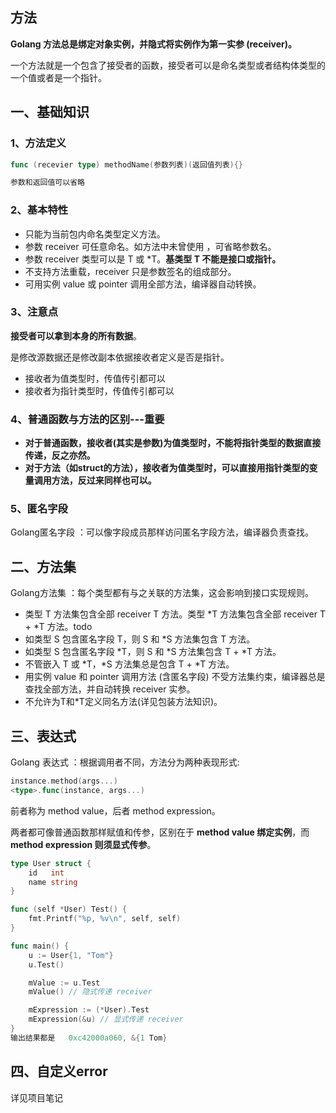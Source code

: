 ## 方法
**Golang 方法总是绑定对象实例，并隐式将实例作为第一实参 (receiver)。**

一个方法就是一个包含了接受者的函数，接受者可以是命名类型或者结构体类型的一个值或者是一个指针。

## 一、基础知识

### 1、方法定义
```go
func (recevier type) methodName(参数列表)(返回值列表){}

参数和返回值可以省略
```
### 2、基本特性
* 只能为当前包内命名类型定义方法。
* 参数 receiver 可任意命名。如方法中未曾使用 ，可省略参数名。
* 参数 receiver 类型可以是 T 或 \*T。**基类型 T 不能是接口或指针。**
* 不支持方法重载，receiver 只是参数签名的组成部分。
* 可用实例 value 或 pointer 调用全部方法，编译器自动转换。

### 3、注意点
**接受者可以拿到本身的所有数据**。

是修改源数据还是修改副本依据接收者定义是否是指针。

* 接收者为值类型时，传值传引都可以
* 接收者为指针类型时，传值传引都可以

### 4、普通函数与方法的区别---重要
* **对于普通函数，接收者(其实是参数)为值类型时，不能将指针类型的数据直接传递，反之亦然。**
* **对于方法（如struct的方法），接收者为值类型时，可以直接用指针类型的变量调用方法，反过来同样也可以。**

### 5、匿名字段
Golang匿名字段 ：可以像字段成员那样访问匿名字段方法，编译器负责查找。

## 二、方法集
Golang方法集 ：每个类型都有与之关联的方法集，这会影响到接口实现规则。

* 类型 T 方法集包含全部 receiver T 方法。类型 \*T 方法集包含全部 receiver T + \*T 方法。todo
* 如类型 S 包含匿名字段 T，则 S 和 *S 方法集包含 T 方法。 
* 如类型 S 包含匿名字段 \*T，则 S 和 *S 方法集包含 T + \*T 方法。 
* 不管嵌入 T 或 \*T，\*S 方法集总是包含 T + *T 方法。
* 用实例 value 和 pointer 调用方法 (含匿名字段) 不受方法集约束，编译器总是查找全部方法，并自动转换 receiver 实参。
* 不允许为T和*T定义同名方法(详见包装方法知识)。

## 三、表达式
Golang 表达式 ：根据调用者不同，方法分为两种表现形式:
```go
instance.method(args...)
<type>.func(instance, args...)
```
前者称为 method value，后者 method expression。

两者都可像普通函数那样赋值和传参，区别在于 **method value 绑定实例**，而 **method expression 则须显式传参**。

```go
type User struct {
    id   int
    name string
}

func (self *User) Test() {
    fmt.Printf("%p, %v\n", self, self)
}

func main() {
    u := User{1, "Tom"}
    u.Test()

    mValue := u.Test
    mValue() // 隐式传递 receiver

    mExpression := (*User).Test
    mExpression(&u) // 显式传递 receiver
}
输出结果都是   0xc42000a060, &{1 Tom}
```

## 四、自定义error
详见项目笔记